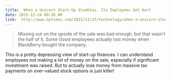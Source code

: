 ```yaml
---
title:  When a Unicorn Start-Up Stumbles, Its Employees Get Hurt
date: 2015-12-24 09:26 AM
link:  http://www.nytimes.com/2015/12/27/technology/when-a-unicorn-start-up-stumbles-its-employees-get-hurt.html?_r=0
---
```


>  Missing out on the upside of the sale was bad enough, but that wasn’t the half of it. Some Good employees actually lost money when BlackBerry bought the company.

This is a pretty depressing view of start-up finances. I can understand employees not making a lot of money on the sale, especially if significant investment was raised. But to actually lose money from massive tax payments on over-valued stock options is just killer!